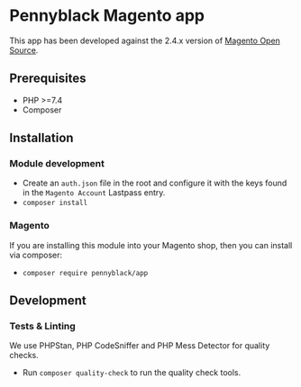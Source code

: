 # Pennyblack Magento app

This app has been developed against the 2.4.x version of [Magento Open Source](https://github.com/magento/magento2).

## Prerequisites

* PHP >=7.4
* Composer

## Installation

### Module development

* Create an `auth.json` file in the root and configure it with the keys found in the `Magento Account` Lastpass entry.
* `composer install`

### Magento

If you are installing this module into your Magento shop, then you can install via composer:

* `composer require pennyblack/app`

## Development

### Tests & Linting

We use PHPStan, PHP CodeSniffer and PHP Mess Detector for quality checks.

* Run `composer quality-check` to run the quality check tools.
